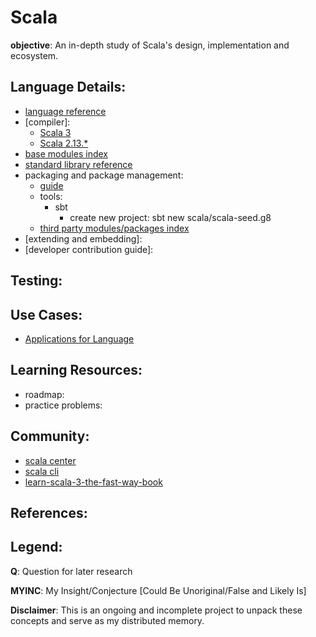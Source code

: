 # Scala

**objective**: An in-depth study of Scala's design, implementation and ecosystem.

## Language Details: 
- [language reference](https://docs.scala-lang.org/scala3/reference/)
- [compiler]: 
    - [Scala 3](https://github.com/scala/scala3)
    - [Scala 2.13.*](https://github.com/scala/scala)
- [base modules index](https://scala-lang.org/api/3.x/e)
- [standard library reference](https://www.scala-lang.org/api/current/index.html)
- packaging and package management:
    - [guide](https://www.baeldung.com/scala/package-app)
    - tools:
        - sbt
            - create new project: sbt new scala/scala-seed.g8
    - [third party modules/packages index](https://index.scala-lang.org/)
- [extending and embedding]:
- [developer contribution guide]:

## Testing:

## Use Cases:
- [Applications for Language]()

## Learning Resources:
- roadmap:
- practice problems:


## Community:
- [scala center](https://scala.epfl.ch/)
- [scala cli](https://index.scala-lang.org/virtuslab/scala-cli)
- [learn-scala-3-the-fast-way-book](https://alvinalexander.com/scala/learn-scala-3-the-fast-way-book/)


## References:

## Legend:
**Q**: Question for later research

**MYINC**: My Insight/Conjecture [Could Be Unoriginal/False and Likely Is]

**Disclaimer**: This is an ongoing and incomplete project to unpack these concepts and serve as my distributed memory.
